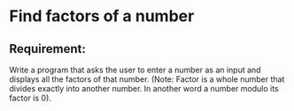 # Find factors of a number

## Requirement:

Write a program that asks the user to enter a number as an input and displays all the factors of that number. (Note: Factor is a whole number that divides exactly into another number. In another word a number modulo its factor is 0).